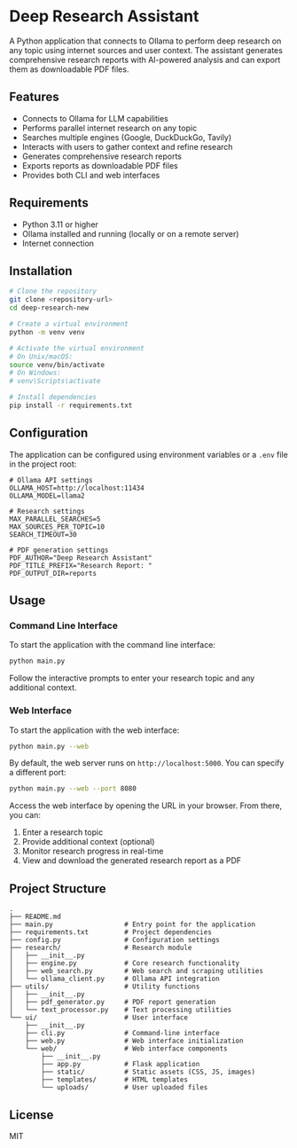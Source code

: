 # Deep Research Assistant

A Python application that connects to Ollama to perform deep research on any topic using internet sources and user context. The assistant generates comprehensive research reports with AI-powered analysis and can export them as downloadable PDF files.

## Features

- Connects to Ollama for LLM capabilities
- Performs parallel internet research on any topic
- Searches multiple engines (Google, DuckDuckGo, Tavily)
- Interacts with users to gather context and refine research
- Generates comprehensive research reports
- Exports reports as downloadable PDF files
- Provides both CLI and web interfaces

## Requirements

- Python 3.11 or higher
- Ollama installed and running (locally or on a remote server)
- Internet connection

## Installation

```bash
# Clone the repository
git clone <repository-url>
cd deep-research-new

# Create a virtual environment
python -m venv venv

# Activate the virtual environment
# On Unix/macOS:
source venv/bin/activate
# On Windows:
# venv\Scripts\activate

# Install dependencies
pip install -r requirements.txt
```

## Configuration

The application can be configured using environment variables or a `.env` file in the project root:

```
# Ollama API settings
OLLAMA_HOST=http://localhost:11434
OLLAMA_MODEL=llama2

# Research settings
MAX_PARALLEL_SEARCHES=5
MAX_SOURCES_PER_TOPIC=10
SEARCH_TIMEOUT=30

# PDF generation settings
PDF_AUTHOR="Deep Research Assistant"
PDF_TITLE_PREFIX="Research Report: "
PDF_OUTPUT_DIR=reports
```

## Usage

### Command Line Interface

To start the application with the command line interface:

```bash
python main.py
```

Follow the interactive prompts to enter your research topic and any additional context.

### Web Interface

To start the application with the web interface:

```bash
python main.py --web
```

By default, the web server runs on `http://localhost:5000`. You can specify a different port:

```bash
python main.py --web --port 8080
```

Access the web interface by opening the URL in your browser. From there, you can:

1. Enter a research topic
2. Provide additional context (optional)
3. Monitor research progress in real-time
4. View and download the generated research report as a PDF

## Project Structure

```
.
├── README.md
├── main.py                  # Entry point for the application
├── requirements.txt         # Project dependencies
├── config.py                # Configuration settings
├── research/                # Research module
│   ├── __init__.py
│   ├── engine.py            # Core research functionality
│   ├── web_search.py        # Web search and scraping utilities
│   └── ollama_client.py     # Ollama API integration
├── utils/                   # Utility functions
│   ├── __init__.py
│   ├── pdf_generator.py     # PDF report generation
│   └── text_processor.py    # Text processing utilities
└── ui/                      # User interface
    ├── __init__.py
    ├── cli.py               # Command-line interface
    ├── web.py               # Web interface initialization
    └── web/                 # Web interface components
        ├── __init__.py
        ├── app.py           # Flask application
        ├── static/          # Static assets (CSS, JS, images)
        ├── templates/       # HTML templates
        └── uploads/         # User uploaded files
```

## License

MIT